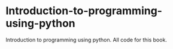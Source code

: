 # Introduction-to-programming-using-python
Introduction to programming using python. All code for this book.
